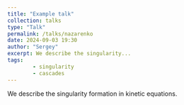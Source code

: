 ```yaml
---
title: "Example talk"
collection: talks
type: "Talk"
permalink: /talks/nazarenko
date: 2024-09-03 19:30
author: "Sergey" 
excerpt: We describe the singularity...
tags: 
        - singularity
        - cascades
---
```


We describe the singularity formation in kinetic equations.
